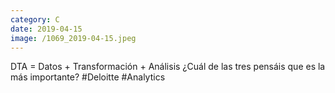 ```yaml
--- 
category: C 
date: 2019-04-15 
image: /1069_2019-04-15.jpeg 
--- 
```


DTA = Datos + Transformación + Análisis ¿Cuál de las tres pensáis que es la más importante? #Deloitte #Analytics